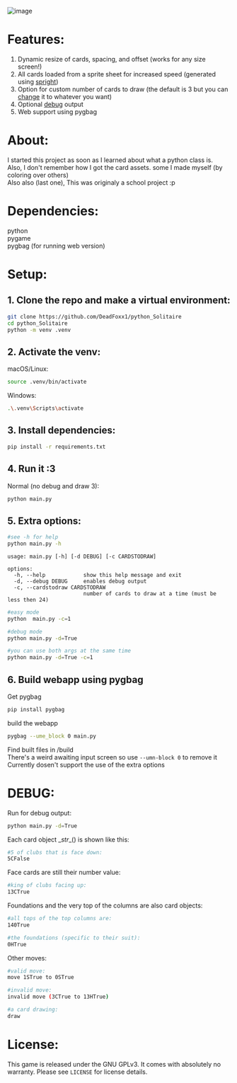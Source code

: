 ![image](https://github.com/user-attachments/assets/085c7a94-588e-4464-9fee-828ca60ee226)
# Features:
1. Dynamic resize of cards, spacing, and offset (works for any size screen!)
2. All cards loaded from a sprite sheet for increased speed (generated using [spright](https://github.com/houmain/spright))
3. Option for custom number of cards to draw (the default is 3 but you can [change](#5-extra-options) it to whatever you want)
4. Optional [debug](#debug) output
5. Web support using pygbag
# About:
I started this project as soon as I learned about what a python class is.  
Also, I don't remember how I got the card assets. some I made myself (by coloring over others)    
Also also (last one), This was originaly a school project :p  

# Dependencies:
python  
pygame  
pygbag (for running web version)

# Setup:
## 1. Clone the repo and make a virtual environment:
```sh
git clone https://github.com/DeadFoxx1/python_Solitaire
cd python_Solitaire
python -m venv .venv
```
## 2. Activate the venv:
macOS/Linux:
```sh
source .venv/bin/activate
```
Windows:
```sh
.\.venv\Scripts\activate
```
## 3. Install dependencies:
```sh
pip install -r requirements.txt
```
## 4. Run it :3
Normal (no debug and draw 3):
```sh
python main.py
```
## 5. Extra options:
```sh
#see -h for help
python main.py -h
```
```
usage: main.py [-h] [-d DEBUG] [-c CARDSTODRAW]

options:
  -h, --help            show this help message and exit
  -d, --debug DEBUG     enables debug output
  -c, --cardstodraw CARDSTODRAW
                        number of cards to draw at a time (must be less then 24)
```
```sh
#easy mode
python  main.py -c=1

#debug mode
python main.py -d=True

#you can use both args at the same time
python main.py -d=True -c=1
```

## 6. Build webapp using pygbag
Get pygbag
```sh
pip install pygbag
```
build the webapp
```sh
pygbag --ume_block 0 main.py
```
Find built files in /build  
There's a weird awaiting input screen so use ```--umn-block 0``` to remove it  
Currently dosen't support the use of the extra options

# DEBUG:  
Run for debug output:
```sh
python main.py -d=True
```
Each card object \__str__() is shown like this:
```sh
#5 of clubs that is face down:
5CFalse
```  
Face cards are still their number value:
```sh
#king of clubs facing up:
13CTrue
```
Foundations and the very top of the columns are also card objects:
```sh
#all tops of the top columns are:
140True

#the foundations (specific to their suit):
0HTrue 
```
Other moves:
```sh
#valid move:
move 1STrue to 0STrue

#invalid move:
invalid move (3CTrue to 13HTrue)

#a card drawing:
draw
```
# License:

This game is released under the GNU GPLv3. It comes with absolutely no warranty. Please see `LICENSE` for license details.
